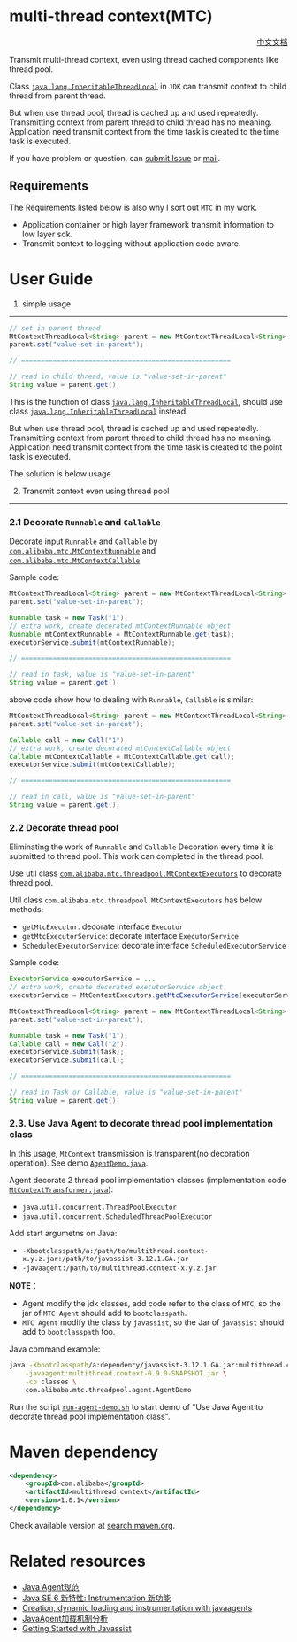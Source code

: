 multi-thread context(MTC)
=====================================

<div align="right">
<a href="https://github.com/alibaba/multi-thread-context/blob/master/README.md">中文文档</a>
</div>

Transmit multi-thread context, even using thread cached components like thread pool.

Class [`java.lang.InheritableThreadLocal`](http://docs.oracle.com/javase/6/docs/api/java/lang/InheritableThreadLocal.html) in `JDK`
can transmit context to child thread from parent thread.

But when use thread pool, thread is cached up and used repeatedly. Transmitting context from parent thread to child thread has no meaning.
Application need transmit context from the time task is created to the time task is executed.

If you have problem or question, can [submit Issue](https://github.com/alibaba/multi-thread-context/issues) or [mail](mailto:oldratlee@gmail.com).

Requirements
----------------------------

The Requirements listed below is also why I sort out `MTC` in my work. 

* Application container or high layer framework transmit information to low layer sdk.
* Transmit context to logging without application code aware.

User Guide
=====================================

1. simple usage
----------------------------

```java
// set in parent thread
MtContextThreadLocal<String> parent = new MtContextThreadLocal<String>();
parent.set("value-set-in-parent");

// =====================================================

// read in child thread, value is "value-set-in-parent"
String value = parent.get(); 
```

This is the function of class [`java.lang.InheritableThreadLocal`](http://docs.oracle.com/javase/6/docs/api/java/lang/InheritableThreadLocal.html), should use class [`java.lang.InheritableThreadLocal`](http://docs.oracle.com/javase/6/docs/api/java/lang/InheritableThreadLocal.html) instead.

But when use thread pool, thread is cached up and used repeatedly. Transmitting context from parent thread to child thread has no meaning.
Application need transmit context from the time task is created to the point task is executed.

The solution is below usage.

2. Transmit context even using thread pool
----------------------------

### 2.1 Decorate `Runnable` and `Callable`

Decorate input `Runnable` and `Callable` by [`com.alibaba.mtc.MtContextRunnable`](https://github.com/alibaba/multi-thread-context/blob/master/src/main/java/com/alibaba/mtc/MtContextRunnable.java)
and [`com.alibaba.mtc.MtContextCallable`](https://github.com/alibaba/multi-thread-context/blob/master/src/main/java/com/alibaba/mtc/MtContextCallable.java).

Sample code:

```java
MtContextThreadLocal<String> parent = new MtContextThreadLocal<String>();
parent.set("value-set-in-parent");

Runnable task = new Task("1");
// extra work, create decorated mtContextRunnable object
Runnable mtContextRunnable = MtContextRunnable.get(task); 
executorService.submit(mtContextRunnable);

// =====================================================

// read in task, value is "value-set-in-parent"
String value = parent.get(); 
```

above code show how to dealing with `Runnable`, `Callable` is similar:

```java
MtContextThreadLocal<String> parent = new MtContextThreadLocal<String>();
parent.set("value-set-in-parent");

Callable call = new Call("1");
// extra work, create decorated mtContextCallable object
Callable mtContextCallable = MtContextCallable.get(call); 
executorService.submit(mtContextCallable);

// =====================================================

// read in call, value is "value-set-in-parent"
String value = parent.get(); 
```

### 2.2 Decorate thread pool

Eliminating the work of `Runnable` and `Callable` Decoration every time it is submitted to thread pool. This work can completed in the thread pool.

Use util class
[`com.alibaba.mtc.threadpool.MtContextExecutors`](https://github.com/alibaba/multi-thread-context/blob/master/src/main/java/com/alibaba/mtc/threadpool/MtContextExecutors.java)
to decorate thread pool.

Util class `com.alibaba.mtc.threadpool.MtContextExecutors` has below methods:

* `getMtcExecutor`: decorate interface `Executor`
* `getMtcExecutorService`: decorate interface `ExecutorService`
* `ScheduledExecutorService`: decorate interface `ScheduledExecutorService`

Sample code:

```java
ExecutorService executorService = ...
// extra work, create decorated executorService object
executorService = MtContextExecutors.getMtcExecutorService(executorService); 

MtContextThreadLocal<String> parent = new MtContextThreadLocal<String>();
parent.set("value-set-in-parent");

Runnable task = new Task("1");
Callable call = new Call("2");
executorService.submit(task);
executorService.submit(call);

// =====================================================

// read in Task or Callable, value is "value-set-in-parent"
String value = parent.get(); 
```

### 2.3. Use Java Agent to decorate thread pool implementation class

In this usage, `MtContext` transmission is transparent\(no decoration operation\).
See demo [`AgentDemo.java`](https://github.com/alibaba/multi-thread-context/blob/master/src/test/java/com/alibaba/mtc/threadpool/agent/AgentDemo.java).

Agent decorate 2 thread pool implementation classes
\(implementation code [`MtContextTransformer.java`](https://github.com/alibaba/multi-thread-context/blob/master/src/main/java/com/alibaba/mtc/threadpool/agent/MtContextTransformer.java)\):

- `java.util.concurrent.ThreadPoolExecutor`
- `java.util.concurrent.ScheduledThreadPoolExecutor`

Add start argumetns on Java: 

- `-Xbootclasspath/a:/path/to/multithread.context-x.y.z.jar:/path/to/javassist-3.12.1.GA.jar`
- `-javaagent:/path/to/multithread.context-x.y.z.jar`

**NOTE**： 

* Agent modify the jdk classes, add code refer to the class of `MTC`, so the jar of `MTC Agent` should add to `bootclasspath`.
* `MTC Agent` modify the class by `javassist`, so the Jar of `javassist` should add to `bootclasspath` too.

Java command example:

```bash
java -Xbootclasspath/a:dependency/javassist-3.12.1.GA.jar:multithread.context-1.0.0.jar \
    -javaagent:multithread.context-0.9.0-SNAPSHOT.jar \
    -cp classes \
    com.alibaba.mtc.threadpool.agent.AgentDemo
```

Run the script [`run-agent-demo.sh`](https://github.com/alibaba/multi-thread-context/blob/master/run-agent-demo.sh)
to start demo of "Use Java Agent to decorate thread pool implementation class".

Maven dependency
=====================================

```xml
<dependency>
	<groupId>com.alibaba</groupId>
	<artifactId>multithread.context</artifactId>
	<version>1.0.1</version>
</dependency>
```

Check available version at [search.maven.org](http://search.maven.org/#search%7Cga%7C1%7Ca%3A%22multithread.context%22%20g%3A%22com.alibaba%22).

Related resources
=====================================

* [Java Agent规范](http://docs.oracle.com/javase/6/docs/api/java/lang/instrument/package-summary.html)
* [Java SE 6 新特性: Instrumentation 新功能](http://www.ibm.com/developerworks/cn/java/j-lo-jse61/)
* [Creation, dynamic loading and instrumentation with javaagents](http://dhruba.name/2010/02/07/creation-dynamic-loading-and-instrumentation-with-javaagents/)
* [JavaAgent加载机制分析](http://alipaymiddleware.com/jvm/javaagent%E5%8A%A0%E8%BD%BD%E6%9C%BA%E5%88%B6%E5%88%86%E6%9E%90/)
* [Getting Started with Javassist](http://www.csg.ci.i.u-tokyo.ac.jp/~chiba/javassist/tutorial/tutorial.html)
